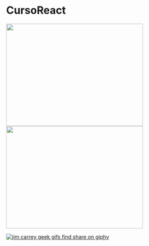 # CursoReact

<img src="https://media.giphy.com/media/ZBythhSiZAoYea6vC2/giphy.gif" width="368" height="275" />

<img src="https://media.giphy.com/media/d9QiBcfzg64Io/giphy.gif" width="368" height="275" />

<a href="https://www.lowgif.com/29c9d106a4b4640d.html" target="_blank"><img id="editableimage2" src="https://cdn.lowgif.com/full/29c9d106a4b4640d-jim-carrey-geek-gifs-find-share-on-giphy.gif" border="0" alt="jim carrey geek gifs find share on giphy"/></a>
